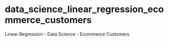 # data_science_linear_regression_ecommerce_customers
Linear Regression - Data Science - Ecommerce Customers
